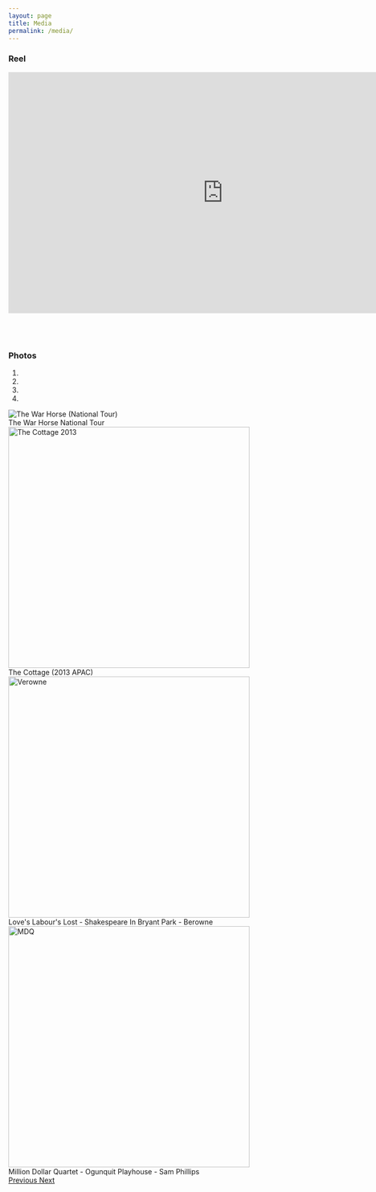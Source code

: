 ```yaml
---
layout: page
title: Media
permalink: /media/
---
```

<h3>Reel</h3>
<div class="text-center">
<iframe width="854" height="480" src="https://www.youtube.com/embed/uhWBbUSiQps" frameborder="0" allowfullscreen></iframe>
</div>
<br/>
<br/>
<br/>
<h3>Photos</h3>
<div id="carousel-example-generic" class="carousel slide" data-ride="carousel">
  <!-- Indicators -->
  <ol class="carousel-indicators">
    <li data-target="#carousel-example-generic" data-slide-to="0" class="active"></li>
    <li data-target="#carousel-example-generic" data-slide-to="1"></li>
    <li data-target="#carousel-example-generic" data-slide-to="2"></li>
    <li data-target="#carousel-example-generic" data-slide-to="3"></li>
  </ol>

  <!-- Wrapper for slides -->
  <div class="carousel-inner" role="listbox">
    <div class="item active carousel-image-small">
      <img class="img-responsive center-block" src="https://cloud.githubusercontent.com/assets/348407/5560318/0fa58a2c-8d4e-11e4-8f94-8b26b93dd379.jpeg" alt="The War Horse (National Tour)">
      <div class="carousel-caption">
        The War Horse National Tour
      </div>
    </div>
    <div class="item carousel-image-small">
      <img class="img-responsive center-block" height="480" src="https://cloud.githubusercontent.com/assets/348407/5560319/225fc984-8d4e-11e4-91a2-779ecaa1bcaa.jpeg" alt="The Cottage 2013">
      <div class="carousel-caption">
        The Cottage (2013 APAC)
      </div>
    </div>
    <div class="item carousel-image-small">
      <img class="img-responsive center-block" height="480" src="https://cloud.githubusercontent.com/assets/348407/5560320/2f5f06d6-8d4e-11e4-9bc9-cc8a03bf7ac4.JPG" alt="Verowne">
      <div class="carousel-caption">
        Love's Labour's Lost - Shakespeare In Bryant Park - Berowne
      </div>
    </div>
    <div class="item carousel-image-small">
      <img class="img-responsive center-block" height="480" src="https://cloud.githubusercontent.com/assets/15849272/11165256/17480678-8ad8-11e5-94ca-1005ce484620.jpg" alt="MDQ">
      <div class="carousel-caption">
        Million Dollar Quartet - Ogunquit Playhouse - Sam Phillips 
      </div>
    </div>
  </div>
  <!-- Controls -->
  <a class="left carousel-control" href="#carousel-example-generic" role="button" data-slide="prev">
    <span class="glyphicon glyphicon-chevron-left" aria-hidden="true"></span>
    <span class="sr-only">Previous</span>
  </a>
  <a class="right carousel-control" href="#carousel-example-generic" role="button" data-slide="next">
    <span class="glyphicon glyphicon-chevron-right" aria-hidden="true"></span>
    <span class="sr-only">Next</span>
  </a>
</div>
